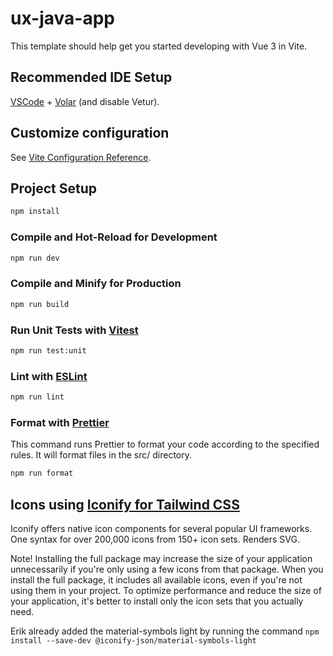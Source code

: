 # ux-java-app

This template should help get you started developing with Vue 3 in Vite.

## Recommended IDE Setup

[VSCode](https://code.visualstudio.com/) + [Volar](https://marketplace.visualstudio.com/items?itemName=Vue.volar) (and disable Vetur).

## Customize configuration

See [Vite Configuration Reference](https://vitejs.dev/config/).

## Project Setup

```sh
npm install
```

### Compile and Hot-Reload for Development

```sh
npm run dev
```

### Compile and Minify for Production

```sh
npm run build
```

### Run Unit Tests with [Vitest](https://vitest.dev/)

```sh
npm run test:unit
```

### Lint with [ESLint](https://eslint.org/)

```sh
npm run lint
```

### Format with [Prettier](https://prettier.io/)
This command runs Prettier to format your code according to the specified rules. It will format files in the src/ directory.

```sh
npm run format
```

## Icons using [Iconify for Tailwind CSS](https://iconify.design/docs/icon-components/vue/)
Iconify offers native icon components for several popular UI frameworks.
One syntax for over 200,000 icons from 150+ icon sets.
Renders SVG.

Note! Installing the full package may increase the size of your application unnecessarily 
if you're only using a few icons from that package. When you install the full package, 
it includes all available icons, even if you're not using them in your project.
To optimize performance and reduce the size of your application, 
it's better to install only the icon sets that you actually need. 

Erik already added the material-symbols light by running the command 
`npm install --save-dev @iconify-json/material-symbols-light`